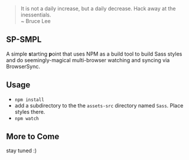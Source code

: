 > It is not a daily increase, but a daily decrease. Hack away at the inessentials.  
> ~ Bruce Lee

## SP-SMPL

A simple **s**tarting **p**oint that uses NPM as a build tool to build Sass styles and do seemingly-magical multi-browser watching and syncing via BrowserSync.

## Usage

- `npm install`
- add a subdirectory to the the `assets-src` directory named `Sass`. Place styles there.
- `npm watch`

## More to Come

stay tuned :)
